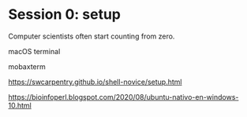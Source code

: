 # Session 0: setup

Computer scientists often start counting from zero.

macOS terminal

mobaxterm

https://swcarpentry.github.io/shell-novice/setup.html

https://bioinfoperl.blogspot.com/2020/08/ubuntu-nativo-en-windows-10.html

